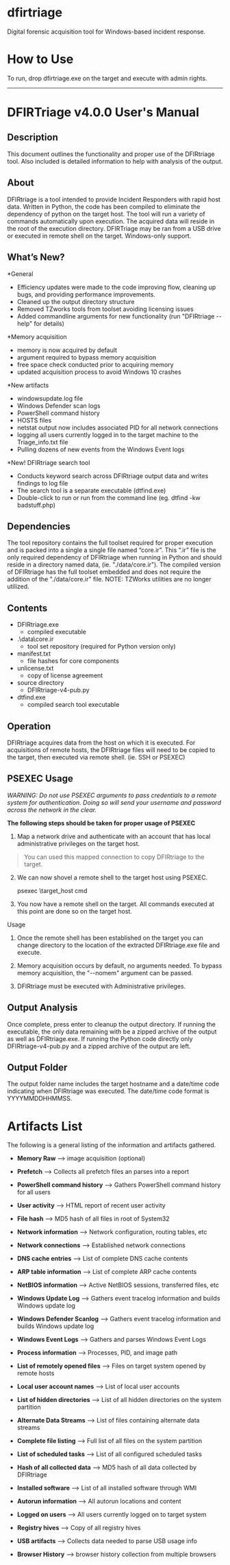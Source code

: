 # **dfirtriage**
Digital forensic acquisition tool for Windows-based incident response.

How to Use
=
To run, drop dfirtriage.exe on the target and execute with admin rights. 

***************************************************************************************

**DFIRTriage v4.0.0 User's Manual**
=

Description
-----------

This document outlines the functionality and proper use of the DFIRtriage tool. Also included is detailed information to help with analysis of the output.  

About
-----

DFIRtriage is a tool intended to provide Incident Responders with rapid host data. Written in Python, the code has been compiled to eliminate the dependency of python on the target host. The tool will run a variety of commands automatically upon execution. The acquired data will reside in the root of the execution directory. DFIRTriage may be ran from a USB drive or executed in remote shell on the target. Windows-only support. 

What’s New?
-----------

*General
- Efficiency updates were made to the code improving flow, cleaning up bugs, and providing performance improvements.
- Cleaned up the output directory structure
- Removed TZworks tools from toolset avoiding licensing issues
- Added commandline arguments for new functionality (run "DFIRtriage --help" for details) 

*Memory acquisition
- memory is now acquired by default
- argument required to bypass memory acquisition
- free space check conducted prior to acquiring memory
- updated acquisition process to avoid Windows 10 crashes

*New artifacts
- windowsupdate.log file
- Windows Defender scan logs
- PowerShell command history
- HOSTS files
- netstat output now includes associated PID for all network connections
- logging all users currently logged in to the target machine to the Triage_info.txt file
- Pulling dozens of new events from the Windows Event logs

*New! DFIRtriage search tool
- Conducts keyword search across DFIRtriage output data and writes findings to log file
- The search tool is a separate executable (dtfind.exe)
- Double-click to run or run from the command line (eg. dtfind -kw badstuff.php)


Dependencies
-
The tool repository contains the full toolset required for proper execution and is packed into a single a single file named “core.ir”. This “.ir” file is the only required dependency of DFIRtriage when running in Python and should reside in a directory named data, (ie. "./data/core.ir").  The compiled version of DFIRtriage has the full toolset embedded and does not require the addition of the "./data/core.ir" file.  NOTE: TZWorks utilities are no longer utilized.   

Contents
-
 * DFIRtriage.exe 
   - compiled executable
 * .\data\core.ir
   - tool set repository (required for Python version only)
 * manifest.txt
   - file hashes for core components
 * unlicense.txt
   - copy of license agreement
 * source directory
   - DFIRtriage-v4-pub.py
 * dtfind.exe 
   - compiled search tool executable

Operation
-
DFIRtriage acquires data from the host on which it is executed. For acquisitions of remote hosts, the DFIRtriage files will need to be copied to the target, then executed via remote shell. (ie. SSH or PSEXEC)  

PSEXEC Usage
-
*WARNING: Do not use PSEXEC arguments to pass credentials to a remote system for authentication. Doing so will send your username and password across the network in the clear.*  

**The following steps should be taken for proper usage of PSEXEC** 

 1. Map a network drive and authenticate with an account that has local administrative privileges on the target host.
> You can used this mapped connection to copy DFIRtriage to the target.

 2. We can now shovel a remote shell to the target host using PSEXEC.

    psexec \\target_host cmd

 3. You now have a remote shell on the target. All commands executed at this point are done so on the target host. 


Usage

1. Once the remote shell has been established on the target you can change directory to the location of the extracted DFIRtriage.exe file and execute. 

2. Memory acquisition occurs by default, no arguments needed.  To bypass memory acquisition, the "--nomem" argument can be passed. 

3. DFIRtriage must be executed with Administrative privileges.


Output Analysis
-
Once complete, press enter to cleanup the output directory. If running the executable, the only data remaining with be a zipped archive of the output as well as DFIRtriage.exe. If running the Python code directly only DFIRtriage-v4-pub.py and a zipped archive of the output are left.   

Output Folder
-
The output folder name includes the target hostname and a date/time code indicating when DFIRtriage was executed.  The date/time code format is YYYYMMDDHHMMSS.    

Artifacts List
=
The following is a general listing of the information and artifacts gathered.  

* **Memory Raw** --> image acquisition (optional) 

* **Prefetch** --> Collects all prefetch files an parses into a report 

* **PowerShell command history** --> Gathers PowerShell command history for all users 

* **User activity** --> HTML report of recent user activity 

* **File hash** --> MD5 hash of all files in root of System32 

* **Network information** --> Network configuration, routing tables, etc 

* **Network connections** --> Established network connections 

* **DNS cache entries** --> List of complete DNS cache contents 

* **ARP table information** --> List of complete ARP cache contents 

* **NetBIOS information** --> Active NetBIOS sessions, transferred files, etc 

* **Windows Update Log** --> Gathers event tracelog information and builds Windows update log 

* **Windows Defender Scanlog** --> Gathers event tracelog information and builds Windows update log 

* **Windows Event Logs** --> Gathers and parses Windows Event Logs 

* **Process information** --> Processes, PID, and image path 

* **List of remotely opened files** --> Files on target system opened by remote hosts 

* **Local user account names** --> List of local user accounts 

* **List of hidden directories** --> List of all hidden directories on the system partition 

* **Alternate Data Streams** --> List of files containing alternate data streams 

* **Complete file listing** --> Full list of all files on the system partition 

* **List of scheduled tasks** --> List of all configured scheduled tasks 

* **Hash of all collected data** --> MD5 hash of all data collected by DFIRtriage

* **Installed software** --> List of all installed software through WMI 

* **Autorun information** --> All autorun locations and content 

* **Logged on users** --> All users currently logged on to target system 

* **Registry hives** --> Copy of all registry hives 

* **USB artifacts** --> Collects data needed to parse USB usage info 

* **Browser History** --> browser history collection from multiple browsers

